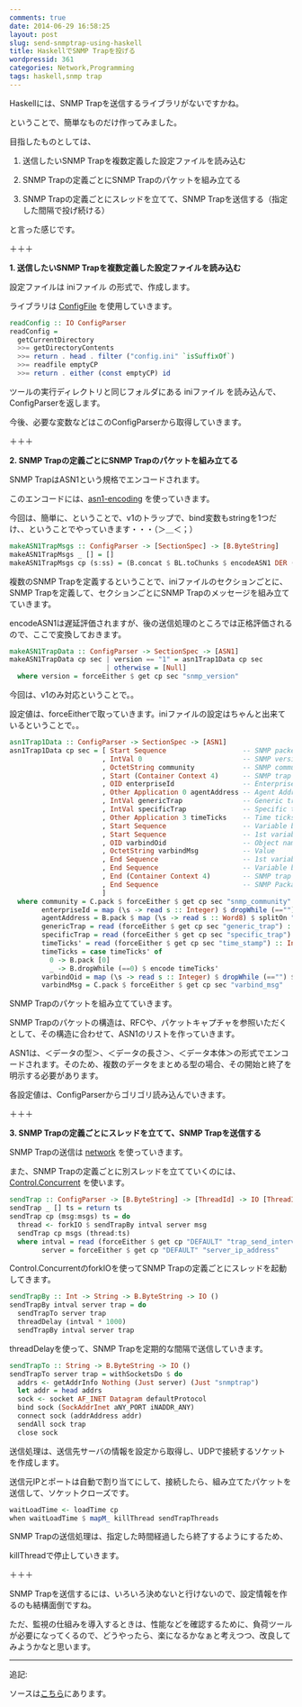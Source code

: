 ```yaml
---
comments: true
date: 2014-06-29 16:58:25
layout: post
slug: send-snmptrap-using-haskell
title: HaskellでSNMP Trapを投げる
wordpressid: 361
categories: Network,Programming
tags: haskell,snmp trap
---
```


Haskellには、SNMP Trapを送信するライブラリがないですかね。

ということで、簡単なものだけ作ってみました。

目指したものとしては、



	
  1. 送信したいSNMP Trapを複数定義した設定ファイルを読み込む

	
  2. SNMP Trapの定義ごとにSNMP Trapのパケットを組み立てる

	
  3. SNMP Trapの定義ごとにスレッドを立てて、SNMP Trapを送信する（指定した間隔で投げ続ける）


と言った感じです。

<!--more-->

＋＋＋

**1. 送信したいSNMP Trapを複数定義した設定ファイルを読み込む**

設定ファイルは iniファイル の形式で、作成します。

ライブラリは [ConfigFile](https://hackage.haskell.org/package/ConfigFile) を使用していきます。


```haskell
readConfig :: IO ConfigParser
readConfig =
  getCurrentDirectory
  >>= getDirectoryContents
  >>= return . head . filter ("config.ini" `isSuffixOf`)
  >>= readfile emptyCP
  >>= return . either (const emptyCP) id
```


ツールの実行ディレクトリと同じフォルダにある iniファイル を読み込んで、ConfigParserを返します。

今後、必要な変数などはこのConfigParserから取得していきます。

＋＋＋

**2. SNMP Trapの定義ごとにSNMP Trapのパケットを組み立てる**

SNMP TrapはASN1という規格でエンコードされます。

このエンコードには、[asn1-encoding](http://hackage.haskell.org/package/asn1-encoding) を使っていきます。

今回は、簡単に、ということで、v1のトラップで、bind変数もstringを1つだけ、、ということでやっていきます・・・（＞＿＜；）

```haskell
makeASN1TrapMsgs :: ConfigParser -> [SectionSpec] -> [B.ByteString]
makeASN1TrapMsgs _ [] = []
makeASN1TrapMsgs cp (s:ss) = (B.concat $ BL.toChunks $ encodeASN1 DER (makeASN1TrapData cp s)) : makeASN1TrapMsgs cp ss
```

複数のSNMP Trapを定義するということで、iniファイルのセクションごとに、SNMP Trapを定義して、セクションごとにSNMP Trapのメッセージを組み立てていきます。

encodeASN1は遅延評価されますが、後の送信処理のところでは正格評価されるので、ここで変換しておきます。

```haskell
makeASN1TrapData :: ConfigParser -> SectionSpec -> [ASN1]
makeASN1TrapData cp sec | version == "1" = asn1Trap1Data cp sec
                        | otherwise = [Null]
  where version = forceEither $ get cp sec "snmp_version"
```

今回は、v1のみ対応ということで。。

設定値は、forceEitherで取っていきます。iniファイルの設定はちゃんと出来ているということで。。

```haskell
asn1Trap1Data :: ConfigParser -> SectionSpec -> [ASN1]
asn1Trap1Data cp sec = [ Start Sequence                   -- SNMP packet start
                       , IntVal 0                         -- SNMP version: version-1
                       , OctetString community            -- SNMP community
                       , Start (Container Context 4)      -- SNMP trap pdu v1 start
                       , OID enterpriseId                 -- Enterprise OID
                       , Other Application 0 agentAddress -- Agent Address
                       , IntVal genericTrap               -- Generic trap
                       , IntVal specificTrap              -- Specific trap
                       , Other Application 3 timeTicks    -- Time ticks
                       , Start Sequence                   -- Variable binding list start
                       , Start Sequence                   -- 1st variable binding start
                       , OID varbindOid                   -- Object name
                       , OctetString varbindMsg           -- Value
                       , End Sequence                     -- 1st variable binding end
                       , End Sequence                     -- Variable binding list end
                       , End (Container Context 4)        -- SNMP trap pdu v1 end
                       , End Sequence                     -- SNMP Packaet end
                       ]
  where community = C.pack $ forceEither $ get cp sec "snmp_community"
        enterpriseId = map (\s -> read s :: Integer) $ dropWhile (=="") $ splitOn "." $ forceEither $ get cp sec "enterprise_oid"
        agentAddress = B.pack $ map (\s -> read s :: Word8) $ splitOn "." $ forceEither $ get cp sec "agent_ip_address"
        genericTrap = read (forceEither $ get cp sec "generic_trap") :: Integer
        specificTrap = read (forceEither $ get cp sec "specific_trap") :: Integer
        timeTicks' = read (forceEither $ get cp sec "time_stamp") :: Integer
        timeTicks = case timeTicks' of
          0 -> B.pack [0]
          _ -> B.dropWhile (==0) $ encode timeTicks'
        varbindOid = map (\s -> read s :: Integer) $ dropWhile (=="") $ splitOn "." $ forceEither $ get cp sec "varbind_oid"
        varbindMsg = C.pack $ forceEither $ get cp sec "varbind_msg"
```

SNMP Trapのパケットを組み立てていきます。

SNMP Trapのパケットの構造は、RFCや、パケットキャプチャを参照いただくとして、その構造に合わせて、ASN1のリストを作っていきます。

ASN1は、＜データの型＞、＜データの長さ＞、＜データ本体＞の形式でエンコードされます。そのため、複数のデータをまとめる型の場合、その開始と終了を明示する必要があります。

各設定値は、ConfigParserからゴリゴリ読み込んでいきます。

＋＋＋

**3. SNMP Trapの定義ごとにスレッドを立てて、SNMP Trapを送信する**

SNMP Trapの送信は [network](http://hackage.haskell.org/package/network) を使っていきます。

また、SNMP Trapの定義ごとに別スレッドを立てていくのには、[Control.Concurrent](https://hackage.haskell.org/package/base-4.7.0.0/docs/Control-Concurrent.html) を使います。

```haskell
sendTrap :: ConfigParser -> [B.ByteString] -> [ThreadId] -> IO [ThreadId]
sendTrap _ [] ts = return ts
sendTrap cp (msg:msgs) ts = do
  thread <- forkIO $ sendTrapBy intval server msg
  sendTrap cp msgs (thread:ts)
  where intval = read (forceEither $ get cp "DEFAULT" "trap_send_interval") :: Int
        server = forceEither $ get cp "DEFAULT" "server_ip_address"
```

Control.ConcurrentのforkIOを使ってSNMP Trapの定義ごとにスレッドを起動してきます。

```haskell
sendTrapBy :: Int -> String -> B.ByteString -> IO ()
sendTrapBy intval server trap = do
  sendTrapTo server trap
  threadDelay (intval * 1000)
  sendTrapBy intval server trap
```

threadDelayを使って、SNMP Trapを定期的な間隔で送信していきます。

```haskell
sendTrapTo :: String -> B.ByteString -> IO ()
sendTrapTo server trap = withSocketsDo $ do
  addrs <- getAddrInfo Nothing (Just server) (Just "snmptrap")
  let addr = head addrs
  sock <- socket AF_INET Datagram defaultProtocol
  bind sock (SockAddrInet aNY_PORT iNADDR_ANY)
  connect sock (addrAddress addr)
  sendAll sock trap
  close sock
```

送信処理は、送信先サーバの情報を設定から取得し、UDPで接続するソケットを作成します。

送信元IPとポートは自動で割り当てにして、接続したら、組み立てたパケットを送信して、ソケットクローズです。

```haskell
waitLoadTime <- loadTime cp
when waitLoadTime $ mapM_ killThread sendTrapThreads
```

SNMP Trapの送信処理は、指定した時間経過したら終了するようにするため、

killThreadで停止していきます。

＋＋＋

SNMP Trapを送信するには、いろいろ決めないと行けないので、設定情報を作るのも結構面倒ですね。

ただ、監視の仕組みを導入するときは、性能などを確認するために、負荷ツールが必要になってくるので、どうやったら、楽になるかなぁと考えつつ、改良してみようかなと思います。

***

追記:  

ソースは[こちら](https://github.com/IMOKURI/snmptrapper)にあります。

